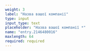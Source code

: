 ```yaml
---
weight: 3
label: "Назва вашої компанії"
type: input
input_type: text
placeholder: "Назва вашої компанії *"
name: "entry.2146480016"
maxlength: 64
required: required
---
```


